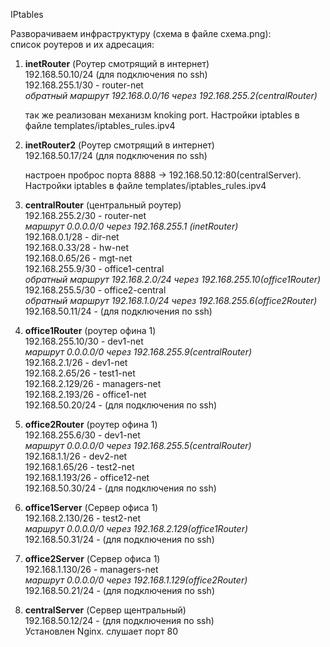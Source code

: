 IPtables  

Разворачиваем инфраструктуру (схема в файле схема.png):  
 список роутеров и их адресация:  
   1. **inetRouter** (Роутер смотрящий в интернет)  
      192.168.50.10/24 (для подключения по ssh)  
      192.168.255.1/30  - router-net  
      _обратный маршрут 192.168.0.0/16 через 192.168.255.2(centralRouter)_  
      
      так же реализован механизм knoking port. Настройки iptables в файле  templates/iptables_rules.ipv4


   1. **inetRouter2** (Роутер смотрящий в интернет)  
      192.168.50.17/24 (для подключения по ssh)  
      
      настроен проброс порта 8888 -> 192.168.50.12:80(centralServer). Настройки iptables в файле  templates/iptables_rules.ipv4


   3. **centralRouter** (центральный роутер)  
      192.168.255.2/30 - router-net  
      _маршрут 0.0.0.0/0 через 192.168.255.1 (inetRouter)_  
      192.168.0.1/28 - dir-net    
      192.168.0.33/28 - hw-net    
      192.168.0.65/26 - mgt-net    
      192.168.255.9/30 - office1-central  
      _обратный маршрут 192.168.2.0/24 через 192.168.255.10(office1Router)_  
      192.168.255.5/30 - office2-central  
      _обратный маршрут 192.168.1.0/24 через 192.168.255.6(office2Router)_  
      192.168.50.11/24 - (для подключения по ssh)  

   4. **office1Router** (роутер офина 1)  
      192.168.255.10/30 - dev1-net  
      _маршрут 0.0.0.0/0 через 192.168.255.9(centralRouter)_    
      192.168.2.1/26 - dev1-net  
      192.168.2.65/26 - test1-net  
      192.168.2.129/26 - managers-net     
      192.168.2.193/26 - office1-net  
      192.168.50.20/24 - (для подключения по ssh)  

   5. **office2Router** (роутер офина 1)  
      192.168.255.6/30 - dev1-net  
      _маршрут 0.0.0.0/0 через 192.168.255.5(centralRouter)_    
      192.168.1.1/26 - dev2-net  
      192.168.1.65/26 - test2-net    
      192.168.1.193/26 - office12-net  
      192.168.50.30/24 - (для подключения по ssh)  

   6. **office1Server** (Сервер офиса 1)  
      192.168.2.130/26 - test2-net  
      _маршрут 0.0.0.0/0 через 192.168.2.129(office1Router)_  
      192.168.50.31/24 - (для подключения по ssh)  

   7. **office2Server** (Сервер офиса 1)  
      192.168.1.130/26 - managers-net  
      _маршрут 0.0.0.0/0 через 192.168.1.129(office2Router)_  
      192.168.50.21/24 - (для подключения по ssh)  

   8. **centralServer** (Сервер щентральный)   
      192.168.50.12/24 - (для подключения по ssh)  
      Установлен Nginx. слушает порт 80